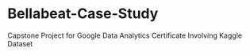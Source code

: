 # Bellabeat-Case-Study
Capstone Project for Google Data Analytics Certificate Involving Kaggle Dataset 



